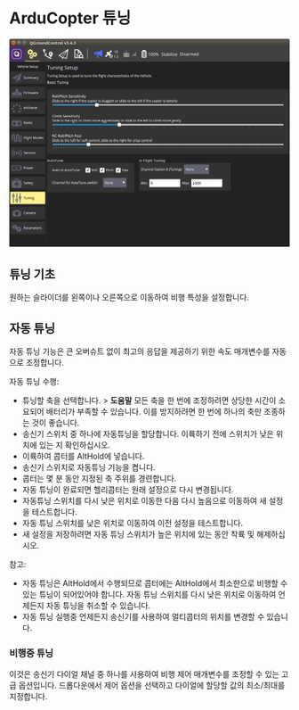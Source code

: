 # ArduCopter 튜닝

![ArduCopter 튜닝 페이지](../../../assets/setup/tuning/arducopter.png)

## 튜닝 기초

원하는 슬라이더를 왼쪽이나 오른쪽으로 이동하여 비행 특성을 설정합니다.

## 자동 튜닝

자동 튜닝 기능은 큰 오버슈트 없이 최고의 응답을 제공하기 위한 속도 매개변수를 자동으로 조정합니다.

자동 튜닝 수행:

- 튜닝할 축을 선택합니다. > **도움말** 모든 축을 한 번에 조정하려면 상당한 시간이 소요되어 배터리가 부족할 수 있습니다. 이를 방지하려면 한 번에 하나의 축만 조종하는 것이 좋습니다.
- 송신기 스위치 중 하나에 자동튜닝을 할당합니다. 이륙하기 전에 스위치가 낮은 위치에 있는 지 확인하십시오.
- 이륙하여 콥터를 AltHold에 넣습니다.
- 송신기 스위치로 자동튜닝 기능을 켭니다.
- 콥터는 몇 분 동안 지정된 축 주위를 경련합니다.
- 자동 튜닝이 완료되면 헬리콥터는 원래 설정으로 다시 변경됩니다.
- 자동튜닝 스위치를 다시 낮은 위치로 이동한 다음 다시 높음으로 이동하여 새 설정을 테스트합니다.
- 자동 튜닝 스위치를 낮은 위치로 이동하여 이전 설정을 테스트합니다.
- 새 설정을 저장하려면 자동 튜닝 스위치가 높은 위치에 있는 동안 착륙 및 해제하십시오.

참고:

- 자동 튜닝은 AltHold에서 수행되므로 콥터에는 AltHold에서 최소한으로 비행할 수 있는 튜닝이 되어있어야 합니다. 자동 튜닝 스위치를 다시 낮은 위치로 이동하여 언제든지 자동 튜닝을 취소할 수 있습니다.
- 자동 튜닝 실행중 언제든지 송신기를 사용하여 멀티콥터의 위치를 변경할 수 있습니다.

### 비행중 튜닝

이것은 송신기 다이얼 채널 중 하나를 사용하여 비행 제어 매개변수를 조정할 수 있는 고급 옵션입니다. 드롭다운에서 제어 옵션을 선택하고 다이얼에 할당할 값의 최소/최대를 지정합니다.
